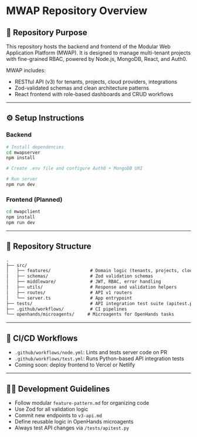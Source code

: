 # MWAP Repository Overview

## 📌 Repository Purpose

This repository hosts the backend and frontend of the Modular Web Application Platform (MWAP). It is designed to manage multi-tenant projects with fine-grained RBAC, powered by Node.js, MongoDB, React, and Auth0.

MWAP includes:
- RESTful API (v3) for tenants, projects, cloud providers, integrations
- Zod-validated schemas and clean architecture patterns
- React frontend with role-based dashboards and CRUD workflows

---

## ⚙️ Setup Instructions

### Backend
```bash
# Install dependencies
cd mwapserver
npm install

# Create .env file and configure Auth0 + MongoDB URI

# Run server
npm run dev
```

### Frontend (Planned)
```bash
cd mwapclient
npm install
npm run dev
```

---

## 🧱 Repository Structure

```txt
.
├── src/
│   ├── features/               # Domain logic (tenants, projects, cloud-integrations)
│   ├── schemas/                # Zod validation schemas
│   ├── middleware/             # JWT, RBAC, error handling
│   ├── utils/                  # Response and validation helpers
│   ├── routes/                 # API v1 routers
│   └── server.ts               # App entrypoint
├── tests/                      # API integration test suite (apitest.py)
├── .github/workflows/          # CI pipelines
└── openhands/microagents/     # Microagents for OpenHands tasks
```

---

## 🧪 CI/CD Workflows

- `.github/workflows/node.yml`: Lints and tests server code on PR
- `.github/workflows/test.yml`: Runs Python-based API integration tests
- Coming soon: deploy frontend to Vercel or Netlify

---

## 🧑‍💻 Development Guidelines

- Follow modular `feature-pattern.md` for organizing code
- Use Zod for all validation logic
- Commit new endpoints to `v3-api.md`
- Define reusable logic in OpenHands microagents
- Always test API changes via `/tests/apitest.py`